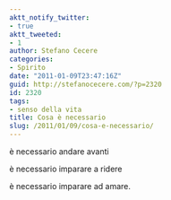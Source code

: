 ```yaml
---
aktt_notify_twitter:
- true
aktt_tweeted:
- 1
author: Stefano Cecere
categories:
- Spirito
date: "2011-01-09T23:47:16Z"
guid: http://stefanocecere.com/?p=2320
id: 2320
tags:
- senso della vita
title: Cosa è necessario
slug: /2011/01/09/cosa-e-necessario/
---
```


<div>
  <p>
    è necessario andare avanti
  </p>
  
  <p>
    è necessario imparare a ridere
  </p>
  
  <p>
    è necessario imparare ad amare.
  </p>
</div>